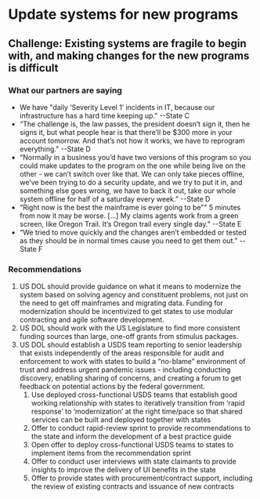 # Update systems for new programs

## Challenge: Existing systems are fragile to begin with, and making changes for the new programs is difficult

### What our partners are saying

* We have "daily ‘Severity Level 1’ incidents in IT, because our infrastructure has a hard time keeping up." --State C
* “The challenge is, the law passes, the president doesn’t sign it, then he signs it, but what people hear is that there’ll be $300 more in your account tomorrow. And that’s not how it works, we have to reprogram everything." --State D
* “Normally in a business you’d have two versions of this program so you could make updates to the program on the one while being live on the other - we can’t switch over like that. We can only take pieces offline, we’ve been trying to do a security update, and we try to put it in, and something else goes wrong, we have to back it out, take our whole system offline for half of a saturday every week.” --State D
* “Right now is the best the mainframe is ever going to be"" 5 minutes from now it may be worse. \[...\] My claims agents work from a green screen, like Oregon Trail. It’s Oregon trail every single day." --State E
* “We tried to move quickly and the changes aren’t embedded or tested as they should be in normal times cause you need to get them out.” --State F

### Recommendations

1. US DOL should provide guidance on what it means to modernize the system based on solving agency and constituent problems, not just on the need to get off mainframes and migrating data. Funding for modernization should be incentivized to get states to use modular contracting and agile software development.
2. US DOL should work with the US Legislature to find more consistent funding sources than large, one-off grants from stimulus packages. 
3. US DOL should establish a USDS team reporting to senior leadership that exists independently of the areas responsible for audit and enforcement to work with states to build a “no-blame” environment of trust and address urgent pandemic issues - including conducting discovery, enabling sharing of concerns, and creating a forum to get feedback on potential actions by the federal government.
   1. Use deployed cross-functional USDS teams that establish good working relationship with states to iteratively transition from ‘rapid response’ to ‘modernization’ at the right time/pace so that shared services can be built and deployed together with states 
   2. Offer to conduct rapid-review sprint to provide recommendations to the state and inform the development of a best practice guide 
   3. Open offer to deploy cross-functional USDS teams to states to implement items from the recommendation sprint
   4. Offer to conduct user interviews with state claimants to provide insights to improve the delivery of UI benefits in the state
   5. Offer to provide states with procurement/contract support, including the review of existing contracts and issuance of new contracts

